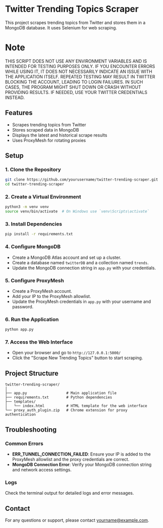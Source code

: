 # Twitter Trending Topics Scraper

This project scrapes trending topics from Twitter and stores them in a MongoDB database. It uses Selenium for web scraping.

# Note

 THIS SCRIPT DOES NOT USE ANY ENVIRONMENT VARIABLES AND IS INTENDED FOR TESTING PURPOSES ONLY. IF YOU ENCOUNTER ERRORS WHILE USING IT, IT DOES NOT NECESSARILY INDICATE AN ISSUE WITH THE APPLICATION ITSELF. REPEATED TESTING MAY RESULT IN TWITTER BLOCKING THE ACCOUNT, LEADING TO LOGIN FAILURES. IN SUCH CASES, THE PROGRAM MIGHT SHUT DOWN OR CRASH WITHOUT PROVIDING RESULTS. IF NEEDED, USE YOUR TWITTER CREDENTIALS INSTEAD.


## Features

- Scrapes trending topics from Twitter
- Stores scraped data in MongoDB
- Displays the latest and historical scrape results
- Uses ProxyMesh for rotating proxies



## Setup

### 1. Clone the Repository

```bash
git clone https://github.com/yourusername/twitter-trending-scraper.git
cd twitter-trending-scraper
```

### 2. Create a Virtual Environment

```bash
python3 -m venv venv
source venv/bin/activate  # On Windows use `venv\Scripts\activate`
```

### 3. Install Dependencies

```bash
pip install -r requirements.txt
```

### 4. Configure MongoDB

- Create a MongoDB Atlas account and set up a cluster.
- Create a database named `twitterDB` and a collection named `trends`.
- Update the MongoDB connection string in `app.py` with your credentials.

### 5. Configure ProxyMesh

- Create a ProxyMesh account.
- Add your IP to the ProxyMesh allowlist.
- Update the ProxyMesh credentials in `app.py` with your username and password.

### 6. Run the Application

```bash
python app.py
```

### 7. Access the Web Interface

- Open your browser and go to `http://127.0.0.1:5000/`
- Click the "Scrape New Trending Topics" button to start scraping.

## Project Structure

```
twitter-trending-scraper/
│
├── app.py                  # Main application file
├── requirements.txt        # Python dependencies
├── templates/
│   └── index.html          # HTML template for the web interface
└── proxy_auth_plugin.zip   # Chrome extension for proxy authentication
```

## Troubleshooting

### Common Errors

- **ERR_TUNNEL_CONNECTION_FAILED**: Ensure your IP is added to the ProxyMesh allowlist and the proxy credentials are correct.
- **MongoDB Connection Error**: Verify your MongoDB connection string and network access settings.

### Logs

Check the terminal output for detailed logs and error messages.



## Contact

For any questions or support, please contact [yourname@example.com](mailto:sidanace@gmail.com).
